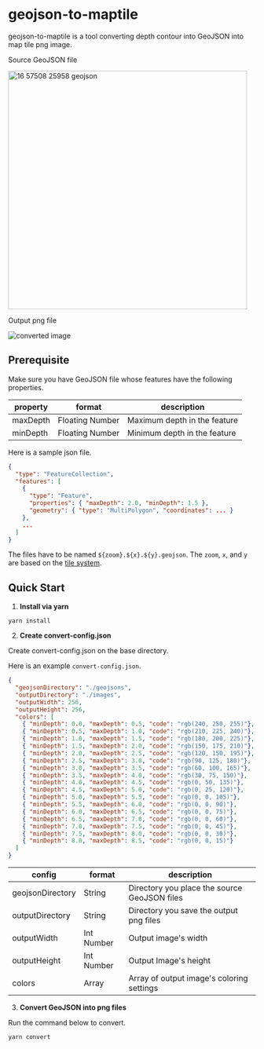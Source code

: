 # geojson-to-maptile

geojson-to-maptile is a tool converting depth contour into GeoJSON into map tile png image.

Source GeoJSON file

<img width="486" alt="16 57508 25958 geojson" src="https://user-images.githubusercontent.com/225808/130753981-62565318-fe87-4062-98c4-eade257de445.png">

Output png file

![converted image](https://user-images.githubusercontent.com/225808/130754091-26da145a-a2a3-4ecd-a37c-96e63612cd9c.png)

## Prerequisite

Make sure you have GeoJSON file whose features have the following properties.

| property | format          | description                  |
| -------- | --------------- | ---------------------------- |
| maxDepth | Floating Number | Maximum depth in the feature |
| minDepth | Floating Number | Minimum depth in the feature |

Here is a sample json file.

```json
{
  "type": "FeatureCollection",
  "features": [
    {
      "type": "Feature",
      "properties": { "maxDepth": 2.0, "minDepth": 1.5 },
      "geometry": { "type": "MultiPolygon", "coordinates": ... }
    },
    ...
  ]
}
```

The files have to be named `${zoom}.${x}.${y}.geojson`.
The `zoom`, `x`, and `y` are based on the [tile system](https://wiki.openstreetmap.org/wiki/Slippy_map_tilenames).

## Quick Start

1. **Install via yarn**

```shell
yarn install
```

2. **Create convert-config.json**

Create convert-config.json on the base directory.

Here is an example `convert-config.json`.

```json
{
  "geojsonDirectory": "./geojsons",
  "outputDirectory": "./images",
  "outputWidth": 256,
  "outputHeight": 256,
  "colors": [
    { "minDepth": 0.0, "maxDepth": 0.5, "code": "rgb(240, 250, 255)"},
    { "minDepth": 0.5, "maxDepth": 1.0, "code": "rgb(210, 225, 240)"},
    { "minDepth": 1.0, "maxDepth": 1.5, "code": "rgb(180, 200, 225)"},
    { "minDepth": 1.5, "maxDepth": 2.0, "code": "rgb(150, 175, 210)"},
    { "minDepth": 2.0, "maxDepth": 2.5, "code": "rgb(120, 150, 195)"},
    { "minDepth": 2.5, "maxDepth": 3.0, "code": "rgb(90, 125, 180)"},
    { "minDepth": 3.0, "maxDepth": 3.5, "code": "rgb(60, 100, 165)"},
    { "minDepth": 3.5, "maxDepth": 4.0, "code": "rgb(30, 75, 150)"},
    { "minDepth": 4.0, "maxDepth": 4.5, "code": "rgb(0, 50, 135)"},
    { "minDepth": 4.5, "maxDepth": 5.0, "code": "rgb(0, 25, 120)"},
    { "minDepth": 5.0, "maxDepth": 5.5, "code": "rgb(0, 0, 105)"},
    { "minDepth": 5.5, "maxDepth": 6.0, "code": "rgb(0, 0, 90)"},
    { "minDepth": 6.0, "maxDepth": 6.5, "code": "rgb(0, 0, 75)"},
    { "minDepth": 6.5, "maxDepth": 7.0, "code": "rgb(0, 0, 60)"},
    { "minDepth": 7.0, "maxDepth": 7.5, "code": "rgb(0, 0, 45)"},
    { "minDepth": 7.5, "maxDepth": 8.0, "code": "rgb(0, 0, 30)"},
    { "minDepth": 8.0, "maxDepth": 8.5, "code": "rgb(0, 0, 15)"}
  ]
}
```

| config           | format            | description |
| ---------------- | ----------------- | ----------- |
| geojsonDirectory | String            | Directory you place the source GeoJSON files |
| outputDirectory  | String            | Directory you save the output png files |
| outputWidth      | Int Number        | Output image's width |
| outputHeight     | Int Number        | Output Image's height |
| colors           | Array<Dictionary> | Array of output image's coloring settings |

3. **Convert GeoJSON into png files**

Run the command below to convert.

```shell
yarn convert
```